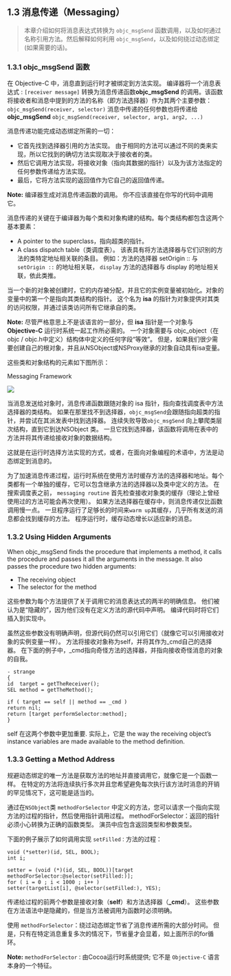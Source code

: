 ## 1.3 消息传递（Messaging）
> 本章介绍如何将消息表达式转换为 `objc_msgSend` 函数调用，以及如何通过名称引用方法。然后解释如何利用 `objc_msgSend`，以及如何绕过动态绑定(如果需要的话)。

### 1.3.1 objc_msgSend 函数

在 Objective-C 中，消息直到运行时才被绑定到方法实现。 编译器将一个消息表达式 :
```[receiver message]``` 
转换为消息传递函数**objc_msgSend** 的调用。该函数将接收者和消息中提到的方法的名称（即方法选择器）作为其两个主要参数：
```objc_msgSend(receiver, selector)```
消息中传递的任何参数也将传递给 **objc_msgSend**
```objc_msgSend(receiver, selector, arg1, arg2, ...)```

消息传递功能完成动态绑定所需的一切：

* 它首先找到选择器引用的方法实现。 由于相同的方法可以通过不同的类来实现，所以它找到的确切方法实现取决于接收者的类。
* 然后它调用方法实现，将接收对象（指向其数据的指针）以及为该方法指定的任何参数传递给方法实现。
* 最后，它将方法实现的返回值作为它自己的返回值传递。

**Note:** 编译器生成对消息传递函数的调用。 你不应该直接在你写的代码中调用它。

消息传递的关键在于编译器为每个类和对象构建的结构。每个类结构都包含这两个基本要素：

* A pointer to the superclass，指向超类的指针。
* A class dispatch table（类调度表）。 该表具有将方法选择器与它们识别的方法的类特定地址相关联的条目。 例如：方法的选择器 setOrigin :: 与 `setOrigin ::` 的地址相关联， `display` 方法的选择器与 display 的地址相关联，依此类推。

当一个新的对象被创建时，它的内存被分配，并且它的实例变量被初始化。对象的变量中的第一个是指向其类结构的指针。 这个名为 **isa** 的指针为对象提供对其类的访问权限，并通过该类访问所有它继承自的类。

**Note:** 尽管严格意思上不是该语言的一部分，但 **isa** 指针是一个对象与 **Objective-C** 运行时系统一起工作所必需的。 一个对象需要与 objc_object（在objc / objc.h中定义）结构体中定义的任何字段“等效”。 但是，如果我们很少需要创建自己的根对象，并且从NSObject或NSProxy继承的对象自动具有isa变量。

这些类和对象结构的元素如下图所示：

Messaging Framework

![](https://developer.apple.com/library/content/documentation/Cocoa/Conceptual/ObjCRuntimeGuide/Art/messaging1.gif)

当消息发送给对象时，消息传递函数跟随对象的 isa 指针，指向查找调度表中方法选择器的类结构。 如果在那里找不到选择器，`objc_msgSend`会跟随指向超类的指针，并尝试在其派发表中找到选择器。 连续失败导致`objc_msgSend` 向上攀爬类层次结构，直到它到达NSObject 类。 一旦它找到选择器，该函数将调用在表中的方法并将其传递给接收对象的数据结构。

这就是在运行时选择方法实现的方式，或者，在面向对象编程的术语中，方法是动态绑定到消息的。

为了加速消息传递过程，运行时系统在使用方法时缓存方法的选择器和地址。每个类都有一个单独的缓存，它可以包含继承方法的选择器以及类中定义的方法。 在搜索调度表之前， `messaging routine` 首先检查接收对象类的缓存（理论上曾经使用过的方法可能会再次使用）。 如果方法选择器在缓存中，则消息传递仅比函数调用慢一点。 一旦程序运行了足够长的时间来`warm up`其缓存，几乎所有发送的消息都会找到缓存的方法。 程序运行时，缓存动态增长以适应新的消息。

### 1.3.2 Using Hidden Arguments
When objc_msgSend finds the procedure that implements a method, it calls the procedure and passes it all the arguments in the message. It also passes the procedure two hidden arguments:

* The receiving object
* The selector for the method

这些参数为每个方法提供了关于调用它的消息表达式的两半的明确信息。 他们被认为是“隐藏的”，因为他们没有在定义方法的源代码中声明。 编译代码时将它们插入到实现中。

虽然这些参数没有明确声明，但源代码仍然可以引用它们（就像它可以引用接收对象的实例变量一样）。 方法将接收对象称为self，并将其作为_cmd自己的选择器。 在下面的例子中，_cmd指向奇怪方法的选择器，并指向接收奇怪消息的对象的自我。

```
- strange
{
id  target = getTheReceiver();
SEL method = getTheMethod();

if ( target == self || method == _cmd )
return nil;
return [target performSelector:method];
}
```
self 在这两个参数中更加重要. 实际上，它是 the way the receiving object’s instance variables are made available to the method definition.



### 1.3.3 Getting a Method Address

规避动态绑定的唯一方法是获取方法的地址并直接调用它，就像它是一个函数一样。 在特定的方法将连续执行多次并且您希望避免每次执行该方法时消息的开销的罕见情况下，这可能是适当的。

通过在`NSObject`类 `methodForSelector` 中定义的方法，您可以请求一个指向实现方法的过程的指针，然后使用指针调用过程。 methodForSelector：返回的指针必须小心转换为正确的函数类型。 演员中应包含返回类型和参数类型。

下面的例子展示了如何调用实现 `setFilled：`方法的过程：

```
void (*setter)(id, SEL, BOOL);
int i;

setter = (void (*)(id, SEL, BOOL))[target
methodForSelector:@selector(setFilled:)];
for ( i = 0 ; i < 1000 ; i++ )
setter(targetList[i], @selector(setFilled:), YES);
```

传递给过程的前两个参数是接收对象（**self**）和方法选择器（**_cmd**）。 这些参数在方法语法中是隐藏的，但是当方法被调用为函数时必须明确。

使用 `methodForSelector`：绕过动态绑定节省了消息传递所需的大部分时间。 但是，只有在特定消息重复多次的情况下，节省量才会显着，如上面所示的for循环。

**Note:** `methodForSelector：`由Cocoa运行时系统提供; 它不是 `Objective-C` 语言本身的一个特征。
